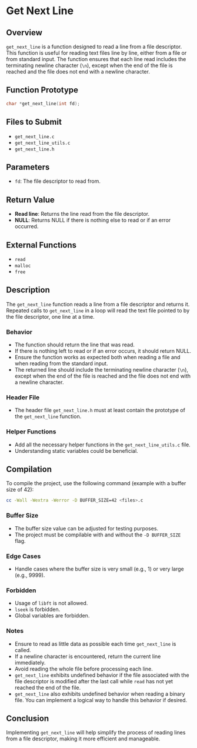 # Get Next Line

## Overview
`get_next_line` is a function designed to read a line from a file descriptor. This function is useful for reading text files line by line, either from a file or from standard input. The function ensures that each line read includes the terminating newline character (`\n`), except when the end of the file is reached and the file does not end with a newline character.

## Function Prototype
```c
char *get_next_line(int fd);
```

## Files to Submit
- `get_next_line.c`
- `get_next_line_utils.c`
- `get_next_line.h`

## Parameters
- `fd`: The file descriptor to read from.

## Return Value
- **Read line**: Returns the line read from the file descriptor.
- **NULL**: Returns NULL if there is nothing else to read or if an error occurred.

## External Functions
- `read`
- `malloc`
- `free`

## Description
The `get_next_line` function reads a line from a file descriptor and returns it. Repeated calls to `get_next_line` in a loop will read the text file pointed to by the file descriptor, one line at a time. 

### Behavior
- The function should return the line that was read.
- If there is nothing left to read or if an error occurs, it should return NULL.
- Ensure the function works as expected both when reading a file and when reading from the standard input.
- The returned line should include the terminating newline character (`\n`), except when the end of the file is reached and the file does not end with a newline character.

### Header File
- The header file `get_next_line.h` must at least contain the prototype of the `get_next_line` function.

### Helper Functions
- Add all the necessary helper functions in the `get_next_line_utils.c` file.
- Understanding static variables could be beneficial.

## Compilation
To compile the project, use the following command (example with a buffer size of 42):
```sh
cc -Wall -Wextra -Werror -D BUFFER_SIZE=42 <files>.c
```

### Buffer Size
- The buffer size value can be adjusted for testing purposes.
- The project must be compilable with and without the `-D BUFFER_SIZE` flag.

### Edge Cases
- Handle cases where the buffer size is very small (e.g., 1) or very large (e.g., 9999).

### Forbidden
- Usage of `libft` is not allowed.
- `lseek` is forbidden.
- Global variables are forbidden.

### Notes
- Ensure to read as little data as possible each time `get_next_line` is called.
- If a newline character is encountered, return the current line immediately.
- Avoid reading the whole file before processing each line.
- `get_next_line` exhibits undefined behavior if the file associated with the file descriptor is modified after the last call while `read` has not yet reached the end of the file.
- `get_next_line` also exhibits undefined behavior when reading a binary file. You can implement a logical way to handle this behavior if desired.

## Conclusion
Implementing `get_next_line` will help simplify the process of reading lines from a file descriptor, making it more efficient and manageable.
